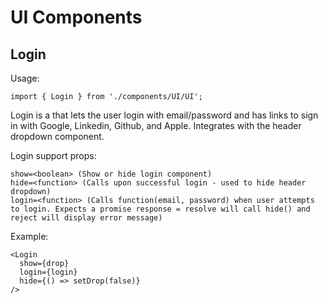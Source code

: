 # UI Components

## Login

Usage: 

`import { Login } from './components/UI/UI';`

Login is a that lets the user login with email/password and has links to sign in with Google, Linkedin, Github, and Apple. Integrates with the header dropdown component.

Login support props:

```
show=<boolean> (Show or hide login component)
hide=<function> (Calls upon successful login - used to hide header dropdown)
login=<function> (Calls function(email, password) when user attempts to login. Expects a promise response = resolve will call hide() and reject will display error message)
```

Example:

```
<Login
  show={drop}
  login={login}
  hide={() => setDrop(false)}
/>
```
